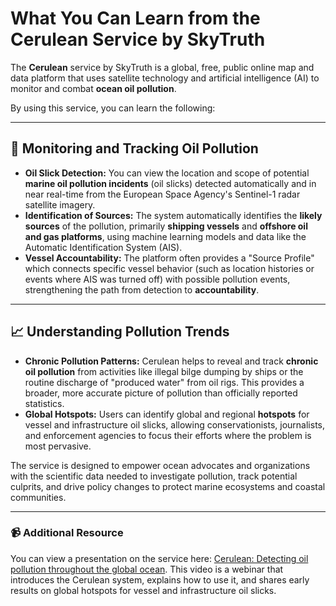 # What You Can Learn from the Cerulean Service by SkyTruth

The **Cerulean** service by SkyTruth is a global, free, public online map and data platform that uses satellite technology and artificial intelligence (AI) to monitor and combat **ocean oil pollution**.

By using this service, you can learn the following:

---

## 🌊 Monitoring and Tracking Oil Pollution

* **Oil Slick Detection:** You can view the location and scope of potential **marine oil pollution incidents** (oil slicks) detected automatically and in near real-time from the European Space Agency's Sentinel-1 radar satellite imagery.
* **Identification of Sources:** The system automatically identifies the **likely sources** of the pollution, primarily **shipping vessels** and **offshore oil and gas platforms**, using machine learning models and data like the Automatic Identification System (AIS).
* **Vessel Accountability:** The platform often provides a "Source Profile" which connects specific vessel behavior (such as location histories or events where AIS was turned off) with possible pollution events, strengthening the path from detection to **accountability**.

---

## 📈 Understanding Pollution Trends

* **Chronic Pollution Patterns:** Cerulean helps to reveal and track **chronic oil pollution** from activities like illegal bilge dumping by ships or the routine discharge of "produced water" from oil rigs. This provides a broader, more accurate picture of pollution than officially reported statistics.
* **Global Hotspots:** Users can identify global and regional **hotspots** for vessel and infrastructure oil slicks, allowing conservationists, journalists, and enforcement agencies to focus their efforts where the problem is most pervasive.

The service is designed to empower ocean advocates and organizations with the scientific data needed to investigate pollution, track potential culprits, and drive policy changes to protect marine ecosystems and coastal communities.

---

### 📹 Additional Resource

You can view a presentation on the service here: [Cerulean: Detecting oil pollution throughout the global ocean](https://www.youtube.com/watch?v=qIANexruAzU).
This video is a webinar that introduces the Cerulean system, explains how to use it, and shares early results on global hotspots for vessel and infrastructure oil slicks.

